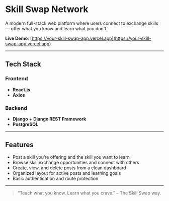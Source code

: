 # Skill Swap Network

A modern full-stack web platform where users connect to exchange skills — offer what you know and learn what you don't.

**Live Demo**: [https://your-skill-swap-app.vercel.app](https://your-skill-swap-app.vercel.app)

---

## Tech Stack

### Frontend
- **React.js**
- **Axios**

### Backend
- **Django** + **Django REST Framework**
- **PostgreSQL**

---

## Features

- Post a skill you’re offering and the skill you want to learn
- Browse skill exchange opportunities and connect with others
- Create, view, and delete posts from a clean dashboard
- Organized layout for active posts and learning goals
- Basic authentication and route protection

---

> “Teach what you know. Learn what you crave.” – The Skill Swap way.

